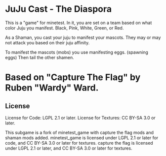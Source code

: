 JuJu Cast - The Diaspora
========================

This is a "game" for minetest.  In it, you are set on a team based on what color Juju you manifest.  Black, Pink, White, Green, or Red.

As a Shaman, you cast your juju to manifest your mascots.  They may or may not attack you based on their juju affinity.

To manifest the mascots (mobs) you use manifesting eggs. (spawning eggs) Then tail the other shamen.


Based on "Capture The Flag" by Ruben "Wardy" Ward.
================

License
-------

License for Code: LGPL 2.1 or later.
License for Textures: CC BY-SA 3.0 or later.

This subgame is a fork of minetest_game with capture the flag mods and shaman mods added.
minetest_game is licensed under LGPL 2.1 or later for code, and CC BY-SA 3.0 or later for textures.
capture the flag is licensed under LGPL 2.1 or later, and CC BY-SA 3.0 or later for textures.
